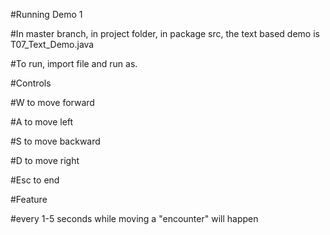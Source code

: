#Running Demo 1

#In master branch, in project folder, in package src, the text based demo is T07_Text_Demo.java

#To run, import file and run as.

#Controls

#W to move forward

#A to move left

#S to move backward

#D to move right

#Esc to end

#Feature

#every 1-5 seconds while moving a "encounter" will happen
